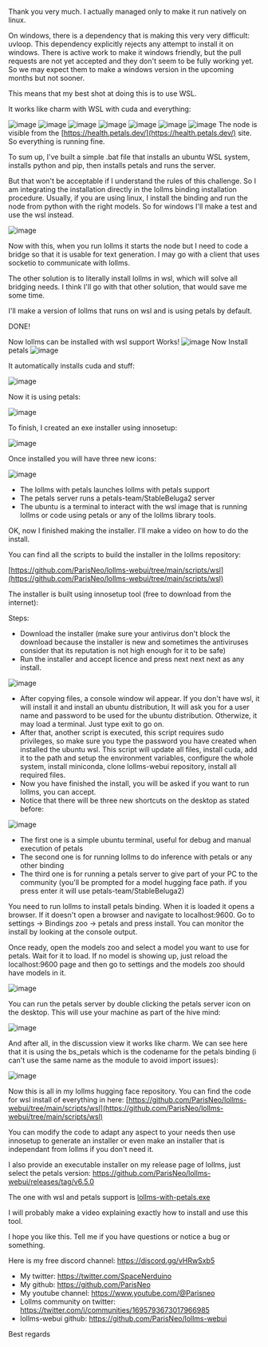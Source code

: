 Thank you very much. I actually managed only to make it run natively on linux.

On windows, there is a dependency that is making this very very difficult: uvloop. This dependency explicitly rejects any attempt to install it on windows. There is active work to make it windows friendly, but the pull requests are not yet accepted and they don't seem to be fully working yet. So we may expect them to make a windows version in the upcoming months but not  sooner.

This means that my best shot at doing this is to use WSL.

It works like charm with WSL with cuda and everything:

![image](https://github.com/TheSCInitiative/bounties/assets/827993/aecc7e0e-2afa-4506-bbae-02bb12a355d2)
![image](https://github.com/TheSCInitiative/bounties/assets/827993/07f49df5-81e7-4391-9ddc-228b03a3c4d2)
![image](https://github.com/TheSCInitiative/bounties/assets/827993/6c30b8f8-b567-4311-a516-23416f2c3e47)
![image](https://github.com/TheSCInitiative/bounties/assets/827993/9bf4ff43-a4a7-4fc9-bc42-c49ec0bab2f5)
![image](https://github.com/TheSCInitiative/bounties/assets/827993/07f663da-6426-4fd1-b237-ee3d71903f01)
![image](https://github.com/TheSCInitiative/bounties/assets/827993/cb59498f-fde3-4e97-bcb0-187cb1422927)
![image](https://github.com/TheSCInitiative/bounties/assets/827993/ea9fb44a-f754-4346-8e26-edd30d9ef09f)
The node is visible from the [https://health.petals.dev/](https://health.petals.dev/) site. So everything is running fine.

To sum up, I've built a simple .bat file that installs an ubuntu WSL system, installs python and pip, then installs petals and runs the server.

But that won't be acceptable if I understand the rules of this challenge. So I am integrating the installation directly in the lollms binding installation procedure. Usually, if you are using linux, I install the binding and run the node from python with the right models.  So for windows I'll make a test and use the wsl instead.

![image](https://github.com/TheSCInitiative/bounties/assets/827993/dd005337-ee66-46c6-ae0d-73881eb34676)

Now with this, when you run lollms it starts the node but I need to code a bridge so that it is usable for text generation. I may go with a client that uses socketio to communicate with lollms.

The other solution is to literally install lollms in wsl, which will solve all bridging needs. I think I'll go with that other solution, that would save me some time.

I'll make a version of lollms that runs on wsl and is using petals by default.

DONE!

Now lollms can be installed with wsl support
Works!
![image](https://github.com/TheSCInitiative/bounties/assets/827993/a94e2a03-bc74-45d3-86f3-1f5f9eb2da09)
Now Install petals
![image](https://github.com/TheSCInitiative/bounties/assets/827993/a818eb40-387d-4fc5-8c88-5b8912648b20)

It automatically installs cuda and stuff:

![image](https://github.com/TheSCInitiative/bounties/assets/827993/4e3c7f1a-a99a-4083-8df7-6ff0065f9cf5)

Now it is using petals:

![image](https://github.com/TheSCInitiative/bounties/assets/827993/6400deb6-255a-48b0-bfc3-1a26c01b15a2)

To finish, I created an exe installer using innosetup:

![image](https://github.com/TheSCInitiative/bounties/assets/827993/873fa7d2-5688-4f6f-a5dd-a3743eb9df92)

Once installed you will have three new icons:

![image](https://github.com/TheSCInitiative/bounties/assets/827993/71932ff1-2c01-4155-96fd-e525c94b5a50)

- The lollms with petals launches lollms with petals support
- The petals server runs a petals-team/StableBeluga2 server
- The ubuntu is a terminal to interact with the wsl image that is running lollms or code using petals or any of the lollms library tools.

OK, now I finished making the installer. I'll make a video on how to do the install.

You can find all the scripts to build the installer in the lollms repository:

[https://github.com/ParisNeo/lollms-webui/tree/main/scripts/wsl](https://github.com/ParisNeo/lollms-webui/tree/main/scripts/wsl)

The installer is built using innosetup tool (free to download from the internet):

Steps:
- Download the installer (make sure your antivirus don't block the download because the installer is new and sometimes the antiviruses consider that its reputation is not high enough for it to be safe)
- Run the installer and accept licence and press next next next as any install.

![image](https://github.com/TheSCInitiative/bounties/assets/827993/4aaab953-75ce-4f63-86e6-1f273c0796ae)


- After copying files, a console window wil appear. If you don't have wsl, it will install it and install an ubuntu distribution, It will ask you for a user name and password to be used for the ubuntu distribution. Otherwize, it may load a terminal. Just type exit to go on.
- After that, another script is executed, this script requires sudo privileges, so make sure you type the password you have created when installed the ubuntu wsl. This script will update all files, install cuda, add it to the path and setup the environment variables, configure the whole system, install miniconda, clone lollms-webui repository, install all required files. 
- Now you have finished the install, you will be asked if you want to run lollms, you can accept.
- Notice that there will be three new shortcuts on the desktop as stated before:

![image](https://github.com/TheSCInitiative/bounties/assets/827993/1250872c-a720-4656-a373-d4d43f125433)

- The first one is a simple ubuntu terminal, useful for debug and manual execution of petals
- The second one is for running lollms to do inference with petals or any other binding
- The third one is for running a petals server to give part of your PC to the community (you'll be prompted for a model hugging face path. if you press enter it will use petals-team/StableBeluga2)

You need to run lollms to install petals binding. When it is loaded it opens a browser. If it doesn't open a browser and navigate to localhost:9600.
Go to settings -> Bindings zoo -> petals and press install. You can monitor the install by looking at the console output.

Once ready, open the models zoo and select a model you want to use for petals. Wait for it to load. If no model is showing up, just reload the localhost:9600 page and then go to settings and the models zoo should have models in it.

![image](https://github.com/TheSCInitiative/bounties/assets/827993/d1981e83-ea36-4df4-be99-ca21cb8ed168)

You can run the petals server by double clicking the petals server icon on the desktop. This will use your machine as part of the hive mind:

![image](https://github.com/TheSCInitiative/bounties/assets/827993/1176c8f5-5e64-4df1-baf1-d8ada8d49b47)


And after all, in the discussion view it works like charm. We can see here that it is using the bs_petals which is the codename for the petals binding (i can't use the same name as the module to avoid import issues): 

![image](https://github.com/TheSCInitiative/bounties/assets/827993/8c453a88-240a-4836-9d69-8e9fd1273508)

Now this is all in my lollms hugging face repository.
You can find the code for wsl install of everything in here:
[https://github.com/ParisNeo/lollms-webui/tree/main/scripts/wsl](https://github.com/ParisNeo/lollms-webui/tree/main/scripts/wsl)

You can modify the code to adapt any aspect to your needs then use innosetup to generate an installer or even make an installer that is independant from lollms if you don't need it.

I also provide an executable installer on my release page of lollms, just select the petals version:
https://github.com/ParisNeo/lollms-webui/releases/tag/v6.5.0

The one with wsl and petals support is [lollms-with-petals.exe](https://github.com/ParisNeo/lollms-webui/releases/download/v6.5.0/lollms-with-petals.exe)

I will probably make a video explaining exactly how to install and use this tool.


I hope you like this. Tell me if you have questions or notice a bug or something.

Here is my free discord channel: https://discord.gg/vHRwSxb5
- My twitter: https://twitter.com/SpaceNerduino
- My github: https://github.com/ParisNeo
- My youtube channel: https://www.youtube.com/@Parisneo
- Lollms community on twitter: https://twitter.com/i/communities/1695793673017966985
- lollms-webui github: https://github.com/ParisNeo/lollms-webui


Best regards 
